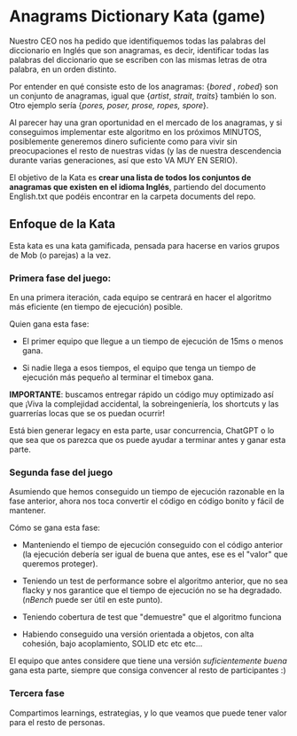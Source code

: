 # Anagrams Dictionary Kata (game)

Nuestro CEO nos ha pedido que identifiquemos todas las palabras del diccionario en Inglés que son anagramas, es decir, identificar todas las palabras del diccionario que se escriben con las mismas letras de otra palabra, en un orden distinto.

Por entender en qué consiste esto de los anagramas: {_bored_ , _robed_} son un conjunto de anagramas, igual que {_artist_, _strait_, _traits_} también lo son. Otro ejemplo sería {_pores, poser, prose, ropes, spore_}. 

Al parecer hay una gran oportunidad en el mercado de los anagramas, y si conseguimos implementar este algoritmo en los próximos MINUTOS, posiblemente generemos dinero suficiente como para vivir sin preocupaciones el resto de nuestras vidas (y las de nuestra descendencia durante varias generaciones, así que esto VA MUY EN SERIO).

El objetivo de la Kata es **crear una lista de todos los conjuntos de anagramas que existen en el idioma Inglés**, partiendo del documento English.txt que podéis encontrar en la carpeta documents del repo.

## Enfoque de la Kata

Esta kata es una kata gamificada, pensada para hacerse en varios grupos de Mob (o parejas) a la vez.

### Primera fase del juego:

En una primera iteración, cada equipo se centrará en hacer el algoritmo más eficiente (en tiempo de ejecución) posible. 

Quien gana esta fase:

* El primer equipo que llegue a un tiempo de ejecución de 15ms o menos gana.

* Si nadie llega a esos tiempos, el equipo que tenga un tiempo de ejecución más pequeño al terminar el timebox gana.

**IMPORTANTE**: buscamos entregar rápido un código muy optimizado así que ¡Viva la complejidad accidental, la sobreingeniería, los shortcuts y las guarrerías locas que se os puedan ocurrir!

Está bien generar legacy en esta parte, usar concurrencia, ChatGPT o lo que sea que os parezca que os puede ayudar a terminar antes y ganar esta parte.

### Segunda fase del juego

Asumiendo que hemos conseguido un tiempo de ejecución razonable en la fase anterior, ahora nos toca convertir el código en código bonito y fácil de mantener.

Cómo se gana esta fase:

* Manteniendo el tiempo de ejecución conseguido con el código anterior (la ejecución debería ser igual de buena que antes, ese es el "valor" que queremos proteger).

* Teniendo un test de performance sobre el algoritmo anterior, que no sea flacky y nos garantice que el tiempo de ejecución no se ha degradado. (_nBench_ puede ser útil en este punto).

* Teniendo cobertura de test que "demuestre" que el algoritmo funciona

* Habiendo conseguido una versión orientada a objetos, con alta cohesión, bajo acoplamiento, SOLID etc etc etc...

El equipo que antes considere que tiene una versión _suficientemente buena_ gana esta parte, siempre que consiga convencer al resto de participantes :)

### Tercera fase

Compartimos learnings, estrategias, y lo que veamos que puede tener valor para el resto de personas.

